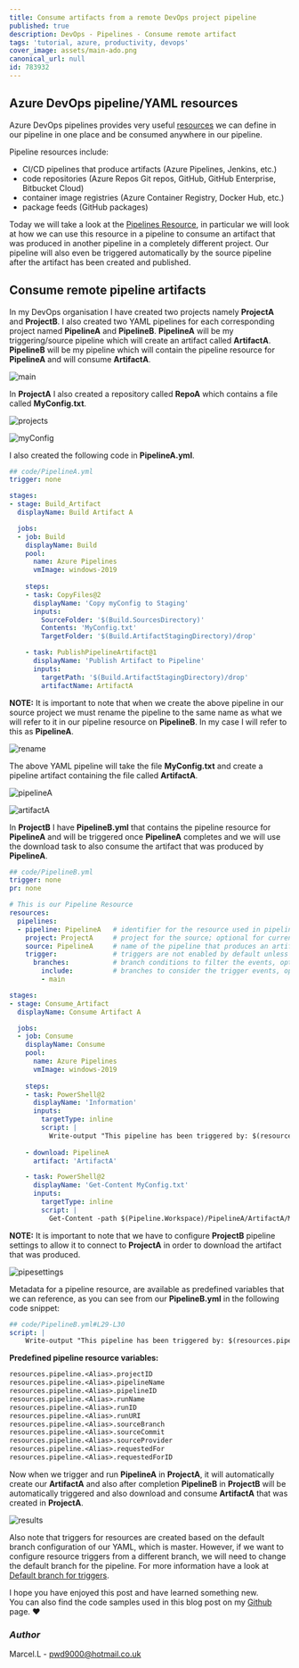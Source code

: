 ```yaml
---
title: Consume artifacts from a remote DevOps project pipeline
published: true
description: DevOps - Pipelines - Consume remote artifact
tags: 'tutorial, azure, productivity, devops'
cover_image: assets/main-ado.png
canonical_url: null
id: 783932
---
```


## Azure DevOps pipeline/YAML resources

Azure DevOps pipelines provides very useful [resources](https://docs.microsoft.com/en-us/azure/devops/pipelines/process/resources?view=azure-devops&tabs=schema) we can define in our pipeline in one place and be consumed anywhere in our pipeline.  

Pipeline resources include:

- CI/CD pipelines that produce artifacts (Azure Pipelines, Jenkins, etc.)
- code repositories (Azure Repos Git repos, GitHub, GitHub Enterprise, Bitbucket Cloud)
- container image registries (Azure Container Registry, Docker Hub, etc.)
- package feeds (GitHub packages)

Today we will take a look at the [Pipelines Resource](https://docs.microsoft.com/en-us/azure/devops/pipelines/process/resources?view=azure-devops&tabs=schema#resources-pipelines), in particular we will look at how we can use this resource in a pipeline to consume an artifact that was produced in another pipeline in a completely different project. Our pipeline will also even be triggered automatically by the source pipeline after the artifact has been created and published.

## Consume remote pipeline artifacts

In my DevOps organisation I have created two projects namely **ProjectA** and **ProjectB**. I also created two YAML pipelines for each corresponding project named **PipelineA** and **PipelineB**. **PipelineA** will be my triggering/source pipeline which will create an artifact called **ArtifactA**. **PipelineB** will be my pipeline which will contain the pipeline resource for **PipelineA** and will consume **ArtifactA**.

![main](./assets/main-ado.png)

In **ProjectA** I also created a repository called **RepoA** which contains a file called **MyConfig.txt**.

![projects](./assets/projects.png)

![myConfig](./assets/myconfig.png)

I also created the following code in **PipelineA.yml**.

```yaml
## code/PipelineA.yml
trigger: none

stages:
- stage: Build_Artifact
  displayName: Build Artifact A

  jobs:
  - job: Build
    displayName: Build
    pool:
      name: Azure Pipelines
      vmImage: windows-2019
      
    steps:
    - task: CopyFiles@2
      displayName: 'Copy myConfig to Staging'
      inputs:
        SourceFolder: '$(Build.SourcesDirectory)'
        Contents: 'MyConfig.txt'
        TargetFolder: '$(Build.ArtifactStagingDirectory)/drop'

    - task: PublishPipelineArtifact@1
      displayName: 'Publish Artifact to Pipeline'
      inputs:
        targetPath: '$(Build.ArtifactStagingDirectory)/drop'
        artifactName: ArtifactA
```

**NOTE:** It is important to note that when we create the above pipeline in our source project we must rename the pipeline to the same name as what we will refer to it in our pipeline resource on **PipelineB**. In my case I will refer to this as **PipelineA**.

![rename](./assets/rename.png)

The above YAML pipeline will take the file **MyConfig.txt** and create a pipeline artifact containing the file called **ArtifactA**.

![pipelineA](./assets/pipelineA.png)

![artifactA](./assets/artifactA.png)

In **ProjectB** I have **PipelineB.yml** that contains the pipeline resource for **PipelineA** and will be triggered once **PipelineA** completes and we will use the download task to also consume the artifact that was produced by **PipelineA**.

```yaml
## code/PipelineB.yml
trigger: none
pr: none

# This is our Pipeline Resource
resources:
  pipelines:
  - pipeline: PipelineA   # identifier for the resource used in pipeline resource variables.
    project: ProjectA     # project for the source; optional for current project.
    source: PipelineA     # name of the pipeline that produces an artifact.
    trigger:              # triggers are not enabled by default unless you add trigger section to the resource.
      branches:           # branch conditions to filter the events, optional; Defaults to all branches.
        include:          # branches to consider the trigger events, optional; Defaults to all branches.
        - main

stages:
- stage: Consume_Artifact
  displayName: Consume Artifact A

  jobs:
  - job: Consume
    displayName: Consume
    pool:
      name: Azure Pipelines
      vmImage: windows-2019
      
    steps:
    - task: PowerShell@2
      displayName: 'Information'
      inputs:
        targetType: inline
        script: |
          Write-output "This pipeline has been triggered by: $(resources.pipeline.PipelineA.pipelineName)"
    
    - download: PipelineA
      artifact: 'ArtifactA'

    - task: PowerShell@2
      displayName: 'Get-Content MyConfig.txt'
      inputs:
        targetType: inline
        script: |
          Get-Content -path $(Pipeline.Workspace)/PipelineA/ArtifactA/MyConfig.txt
```

**NOTE:** It is important to note that we have to configure **ProjectB** pipeline settings to allow it to connect to **ProjectA** in order to download the artifact that was produced.

![pipesettings](./assets/pipesettings.png)

Metadata for a pipeline resource, are available as predefined variables that we can reference, as you can see from our **PipelineB.yml** in the following code snippet:

```yml
## code/PipelineB.yml#L29-L30
script: |
    Write-output "This pipeline has been triggered by: $(resources.pipeline.PipelineA.pipelineName)"
```

**Predefined pipeline resource variables:**

```txt
resources.pipeline.<Alias>.projectID  
resources.pipeline.<Alias>.pipelineName  
resources.pipeline.<Alias>.pipelineID  
resources.pipeline.<Alias>.runName  
resources.pipeline.<Alias>.runID  
resources.pipeline.<Alias>.runURI  
resources.pipeline.<Alias>.sourceBranch  
resources.pipeline.<Alias>.sourceCommit  
resources.pipeline.<Alias>.sourceProvider  
resources.pipeline.<Alias>.requestedFor  
resources.pipeline.<Alias>.requestedForID  
```

Now when we trigger and run **PipelineA** in **ProjectA**, it will automatically create our **ArtifactA** and also after completion **PipelineB** in **ProjectB** will be automatically triggered and also download and consume **ArtifactA** that was created in **ProjectA**.

![results](./assets/results.png)

Also note that triggers for resources are created based on the default branch configuration of our YAML, which is master. However, if we want to configure resource triggers from a different branch, we will need to change the default branch for the pipeline. For more information have a look at [Default branch for triggers](https://docs.microsoft.com/en-us/azure/devops/pipelines/process/resources?view=azure-devops&tabs=example#default-branch-for-triggers).  

I hope you have enjoyed this post and have learned something new.  
You can also find the code samples used in this blog post on my [Github](https://github.com/Pwd9000-ML/blog-devto/tree/master/posts/DevOps-Pipeline-from-Pipeline/code) page. :heart:

### _Author_

Marcel.L - pwd9000@hotmail.co.uk
